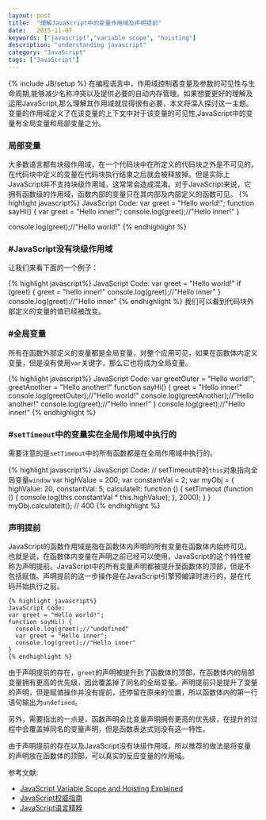 ```yaml
---
layout: post
title:  "理解JavaScript中的变量作用域及声明提前"
date:   2015-11-07
keywords: ["javascript","variable scope", "hoisting"]
description: "understanding javascript"
category: "JavaScript"
tags: ["JavaScript"]
---
```

{% include JB/setup %}
   在编程语言中，作用域控制着变量及参数的可见性与生命周期,能够减少名称冲突以及提供必要的自动内存管理。如果想要更好的理解及运用JavaScript,那么理解其作用域就显得很有必要，本文将深入探讨这一主题。
   变量的作用域定义了在该变量的上下文中对于该变量的可见性,JavaScript中的变量有全局变量和局部变量之分。

### 局部变量

   大多数语言都有块级作用域，在一个代码块中在所定义的代码块之外是不可见的，在代码块中定义的变量在代码块执行结束之后就会被释放掉。但是实际上JavaScript并不支持块级作用域，这常常会造成混淆。对于JavaScript来说，它拥有函数级的作用域，函数内部的变量只在其内部及内部定义的函数可见。
   {% highlight javascript%}
   JavaScript Code:
   var greet = "Hello world!";
   function sayHi() {
     var greet = "Hello inner!";
     console.log(greet);//"Hello inner!"
   }

   console.log(greet);//"Hello world!"
   {% endhighlight %}

### #JavaScript没有块级作用域

  让我们来看下面的一个例子：

   {% highlight javascript%}
   JavaScript Code:
     var greet = "Hello world!"
     if (greet) {
       greet = "hello inner!"
       console.log(greet);//"Hello inner"
     }
     console.log(greet)://"Hello inner"
   {% endhighlight %}
   我们可以看到代码块外部定义的变量的值已经被改变。

### #全局变量

  所有在函数外部定义的变量都是全局变量，对整个应用可见，如果在函数体内定义变量，但是没有使用`var`关键字，那么它也将成为全局变量。

   {% highlight javascript%}
   JavaScript Code:
     var greetOuter = "Hello world!";
     greetAnother = "Hello another!"
     function sayHi() {
       greet = "Hello inner!"
       console.log(greetOuter);//"Hello world!"
       console.log(greetAnother);//"Hello another!"
       console.log(greet);//"Hello inner!"
     }
     console.log(greet);//"Hello inner!"
   {% endhighlight %}

### #`setTimeout`中的变量实在全局作用域中执行的

   需要注意的是`setTimeout`中的所有函数都是在全局作用域中执行的。

   {% highlight javascript%}
   JavaScript Code:
   // setTimeout中的`this`对象指向全局变量`window`
   var highValue = 200;
   var constantVal = 2;
     var myObj = {
     highValue: 20,
     constantVal: 5,
     calculateIt: function () {
       setTimeout (function  () {
         console.log(this.constantVal * this.highValue);
       }, 2000);
     }
   }
   myObj.calculateIt(); // 400
   {% endhighlight %}

### 声明提前

  JavaScript的函数作用域是指在函数体内声明的所有变量在函数体内始终可见，也就是说，在函数体内变量在声明之前已经可以使用，JavaScript的这个特性被称为声明提前。JavaScript中的所有变量声明都被提升至函数体的顶部，但是不包括赋值。声明提前的这一步操作是在JavaScript引擎预编译时进行的，是在代码开始执行之前。

    {% highlight javascript%}
    JavaScript Code:
    var greet = "Hello world!";
    function sayHi() {
      console.log(greet);//"undefined"
      var greet = "Hello inner";
      console.log(greet);//"Hello inner"
    }
    {% endhighlight %}

   由于声明提前的存在，`greet`的声明被提升到了函数体的顶部，在函数体内的局部变量拥有更高的优先级，因此覆盖掉了同名的全局变量。声明提前只是提升了变量的声明，但是赋值操作并没有提前，还停留在原来的位置，所以函数体内的第一行语句输出为`undefined`。

   另外，需要指出的一点是，函数声明会比变量声明拥有更高的优先级，在提升的过程中会覆盖掉同名的变量声明，但是函数表达式则没有这一特性。

   由于声明提前的存在以及JavaScript没有块级作用域，所以推荐的做法是将变量的声明放在函数体的顶部，可以真实的反应变量的作用域。

参考文献:

- [JavaScript Variable Scope and Hoisting Explained](http://javascriptissexy.com/javascript-variable-scope-and-hoisting-explained/ "JavaScript Variable Scope and Hoisting Explained")
- [JavaScript权威指南](http://www.amazon.cn/O-Reilly%25252525252525252525E7%25252525252525252525B2%25252525252525252525BE%25252525252525252525E5%2525252525252525252593%2525252525252525252581%25252525252525252525E5%252525252525252525259B%25252525252525252525BE%25252525252525252525E4%25252525252525252525B9%25252525252525252525A6%25252525252525252525E7%25252525252525252525B3%25252525252525252525BB%25252525252525252525E5%2525252525252525252588%2525252525252525252597-JavaScript%25252525252525252525E6%252525252525252525259D%2525252525252525252583%25252525252525252525E5%25252525252525252525A8%2525252525252525252581%25252525252525252525E6%252525252525252525258C%2525252525252525252587%25252525252525252525E5%252525252525252525258D%2525252525252525252597-%25252525252525252525E5%25252525252525252525BC%2525252525252525252597%25252525252525252525E5%2525252525252525252585%25252525252525252525B0%25252525252525252525E7%25252525252525252525BA%25252525252525252525B3%25252525252525252525E6%25252525252525252525A0%25252525252525252525B9/dp/B007VISQ1Y?SubscriptionId=AKIAJMGEVRIO53UGJCYQ&tag=16-28-282__-23&linkCode=sp1&camp=2025&creative=165953&creativeASIN=B007VISQ1Y "JavaScript权威指南(第6版)")
- [JavaScript语言精粹](http://www.amazon.cn/JavaScript%2525252525252525E8%2525252525252525AF%2525252525252525AD%2525252525252525E8%2525252525252525A8%252525252525252580%2525252525252525E7%2525252525252525B2%2525252525252525BE%2525252525252525E7%2525252525252525B2%2525252525252525B9-%2525252525252525E9%252525252525252581%252525252525252593%2525252525252525E6%2525252525252525A0%2525252525252525BC%2525252525252525E6%25252525252525258B%252525252525252589%2525252525252525E6%252525252525252596%2525252525252525AF%2525252525252525E2%252525252525252580%2525252525252525A2%2525252525252525E5%252525252525252585%25252525252525258B%2525252525252525E7%2525252525252525BD%252525252525252597%2525252525252525E5%252525252525252585%25252525252525258B%2525252525252525E7%2525252525252525A6%25252525252525258F%2525252525252525E5%2525252525252525BE%2525252525252525B7/dp/B0097CON2S?SubscriptionId=AKIAJMGEVRIO53UGJCYQ&tag=16-28-282__-23&linkCode=sp1&camp=2025&creative=165953&creativeASIN=B0097CON2S "JavaScript语言精粹(修订版)")
